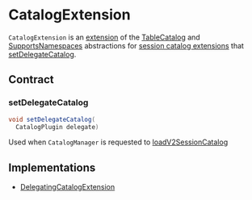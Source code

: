 # CatalogExtension

`CatalogExtension` is an [extension](#contract) of the [TableCatalog](TableCatalog.md) and [SupportsNamespaces](SupportsNamespaces.md) abstractions for [session catalog extensions](#implementations) that [setDelegateCatalog](#setDelegateCatalog).

## Contract

### <span id="setDelegateCatalog"> setDelegateCatalog

```java
void setDelegateCatalog(
  CatalogPlugin delegate)
```

Used when `CatalogManager` is requested to [loadV2SessionCatalog](CatalogManager.md#loadV2SessionCatalog)

## Implementations

* [DelegatingCatalogExtension](DelegatingCatalogExtension.md)
